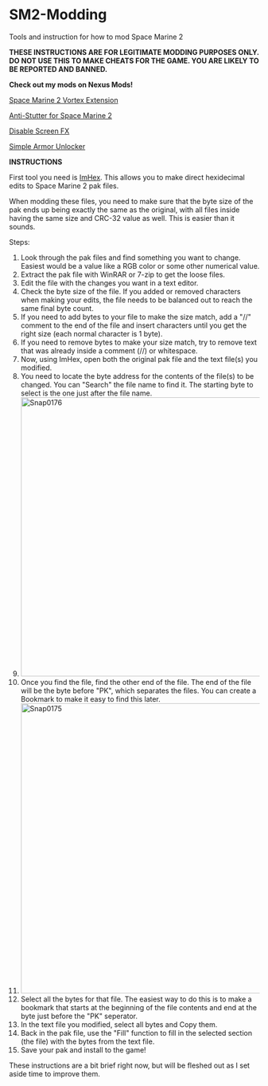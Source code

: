 # SM2-Modding
Tools and instruction for how to mod Space Marine 2

**THESE INSTRUCTIONS ARE FOR LEGITIMATE MODDING PURPOSES ONLY. DO NOT USE THIS TO MAKE CHEATS FOR THE GAME. YOU ARE LIKELY TO BE REPORTED AND BANNED.**

**Check out my mods on Nexus Mods!**

[Space Marine 2 Vortex Extension](https://www.nexusmods.com/site/mods/961)

[Anti-Stutter for Space Marine 2](https://www.nexusmods.com/warhammer40000spacemarine2/mods/1)

[Disable Screen FX](https://www.nexusmods.com/warhammer40000spacemarine2/mods/29)

[Simple Armor Unlocker](https://www.nexusmods.com/warhammer40000spacemarine2/mods/61?tab=posts)


**INSTRUCTIONS**

First tool you need is [ImHex](https://github.com/WerWolv/ImHex). This allows you to make direct hexidecimal edits to Space Marine 2 pak files. 

When modding these files, you need to make sure that the byte size of the pak ends up being exactly the same as the original, with all files inside having the same size and CRC-32 value as well. This is easier than it sounds.


Steps:
1. Look through the pak files and find something you want to change. Easiest would be a value like a RGB color or some other numerical value.
2. Extract the pak file with WinRAR or 7-zip to get the loose files.
3. Edit the file with the changes you want in a text editor.
4. Check the byte size of the file. If you added or removed characters when making your edits, the file needs to be balanced out to reach the same final byte count. 
5. If you need to add bytes to your file to make the size match, add a "//" comment to the end of the file and insert characters until you get the right size (each normal character is 1 byte).
6. If you need to remove bytes to make your size match, try to remove text that was already inside a comment (//) or whitespace.
7. Now, using ImHex, open both the original pak file and the text file(s) you modified.
8. You need to locate the byte address for the contents of the file(s) to be changed. You can "Search" the file name to find it. The starting byte to select is the one just after the file name.
9. <img width="560" alt="Snap0176" src="https://github.com/user-attachments/assets/537e6236-de7b-49a2-85b1-ec90f3775521">
10. Once you find the file, find the other end of the file. The end of the file will be the byte before "PK", which separates the files. You can create a Bookmark to make it easy to find this later.
11. <img width="582" alt="Snap0175" src="https://github.com/user-attachments/assets/727fb4d6-5db2-48d3-84a0-f1559a85a8da">
12. Select all the bytes for that file. The easiest way to do this is to make a bookmark that starts at the beginning of the file contents and end at the byte just before the "PK" seperator.
13. In the text file you modified, select all bytes and Copy them.
14. Back in the pak file, use the "Fill" function to fill in the selected section (the file) with the bytes from the text file.
15. Save your pak and install to the game!

These instructions are a bit brief right now, but will be fleshed out as I set aside time to improve them.


